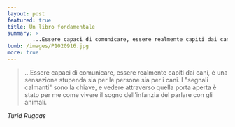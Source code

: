 ```yaml
---
layout: post
featured: true
title: Un libro fondamentale
summary: >
        ...Essere capaci di comunicare, essere realmente capiti dai cani, è una sensazione stupenda sia per le persone sia per i cani. I "segnali calmanti" sono la chiave, e vedere attraverso quella porta aperta è stato per me come vivere il sogno dell'infanzia del parlare con gli animali.
tumb: /images/P1020916.jpg
more: true
---
```

<blockquote cite="Turid Rugaas">
  <p>...Essere capaci di comunicare, essere realmente capiti dai cani, è una sensazione stupenda sia per le persone sia per i cani. I "segnali calmanti" sono la chiave, e vedere attraverso quella porta aperta è stato per me come vivere il sogno dell'infanzia del parlare con gli animali.</p>
</blockquote>
<cite>Turid Rugaas</cite>